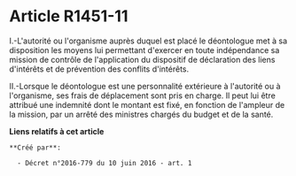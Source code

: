 # Article R1451-11

I.-L'autorité ou l'organisme auprès duquel est placé le déontologue met à sa disposition les moyens lui permettant d'exercer
en toute indépendance sa mission de contrôle de l'application du dispositif de déclaration des liens d'intérêts et de
prévention des conflits d'intérêts. 

II.-Lorsque le déontologue est une personnalité extérieure à l'autorité ou à l'organisme, ses frais de déplacement sont pris
en charge. Il peut lui être attribué une indemnité dont le montant est fixé, en fonction de l'ampleur de la mission, par un
arrêté des ministres chargés du budget et de la santé.

**Liens relatifs à cet article**

	**Créé par**:

	  - Décret n°2016-779 du 10 juin 2016 - art. 1
